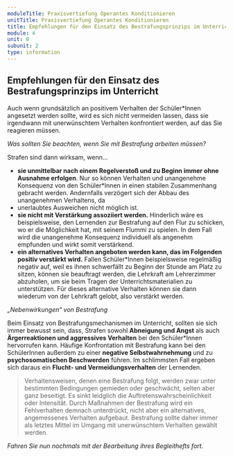 ```yaml
---
moduleTitle: Praxisvertiefung Operantes Konditionieren
unitTitle: Praxisvertiefung Operantes Konditionieren
title: Empfehlungen für den Einsatz des Bestrafungsprinzips im Unterricht
module: 4
unit: 0
subunit: 2
type: information
---
```


## Empfehlungen für den Einsatz des Bestrafungsprinzips im Unterricht

Auch wenn grundsätzlich an positivem Verhalten der Schüler*Innen angesetzt werden sollte, wird es sich nicht vermeiden lassen, dass sie irgendwann mit unerwünschtem Verhalten konfrontiert werden, auf das Sie reagieren müssen. 

*Was sollten Sie beachten, wenn Sie mit Bestrafung arbeiten müssen?*

Strafen sind dann wirksam, wenn…
* **sie unmittelbar nach einem Regelverstoß und zu Beginn immer ohne Ausnahme erfolgen**. Nur so können Verhalten und unangenehme Konsequenz von den Schüler*Innen in einen stabilen Zusammenhang gebracht werden. Andernfalls verzögert sich der Abbau des unangenehmen Verhaltens, da 
* unerlaubtes Ausweichen nicht möglich ist.
* **sie nicht mit Verstärkung assoziiert werden.** Hinderlich wäre es beispielsweise, den Lernenden zur Bestrafung auf den Flur zu schicken, wo er die Möglichkeit hat, mit seinem Flummi zu spielen. In dem Fall wird die unangenehme Konsequenz individuell als angenehm empfunden und wirkt somit verstärkend. 
* **ein alternatives Verhalten angeboten werden kann, das im Folgenden positiv verstärkt wird.** Fallen Schüler*Innen beispielsweise regelmäßig negativ auf, weil es ihnen schwerfällt zu Beginn der Stunde am Platz zu sitzen, können sie beauftragt werden, die Lehrkraft am Lehrerzimmer abzuholen, um sie beim Tragen der Unterrichtsmaterialien zu unterstützen. Für dieses alternative Verhalten können sie dann wiederum von der Lehrkraft gelobt, also verstärkt werden. 


*„Nebenwirkungen“ von Bestrafung*

Beim Einsatz von Bestrafungsmechanismen im Unterricht, sollten sie sich immer bewusst sein, dass, Strafen sowohl **Abneigung und Angst** als auch **Ärgerreaktionen und aggressives Verhalten** bei den Schüler*Innen hervorrufen kann. 
Häufige Konfrontation mit Bestrafung kann bei den SchülerInnen außerdem zu einer **negative Selbstwahrnehmung** und zu **psychosomatischen Beschwerden** führen. Im schlimmsten Fall ergeben sich daraus ein **Flucht- und Vermeidungsverhalten** der Lernenden. 

> Verhaltensweisen, denen eine Bestrafung folgt, werden zwar unter bestimmten Bedingungen gemieden oder geschwächt, selten aber ganz beseitigt. Es sinkt leidglich die Auftretenswahrscheinlichkeit oder Intensität. Durch Maßnahmen der Bestrafung wird ein Fehlverhalten demnach unterdrückt, nicht aber ein alternatives, angemessenes Verhalten aufgebaut. Bestrafung sollte daher immer als letztes Mittel im Umgang mit unerwünschtem Verhalten gewählt werden.

*Fahren Sie nun nochmals mit der Bearbeitung ihres Begleithefts fort.*